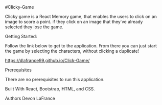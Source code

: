 #Clicky-Game

Clicky game is a React Memory game, that enables the users to click on an image to score a point. if they click on an image that they've already selected they lose the game. 

Getting Started:

Follow the link below to get to the application. From there you can just start the game by selecting the characters, without clicking a duplicate!

https://dlafrance99.github.io/Click-Game/

Prerequisites

There are no prerequisites to run this application.

Built With
React, Bootstrap, HTML, and CSS.

Authors
Devon LaFrance